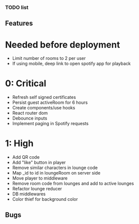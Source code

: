 ### TODO list

## Features
# Needed before deployment
- Limit number of rooms to 2 per user
- If using mobile, deep link to open spotify app for playback

# 0: Critical
- Refresh self signed certificates
- Persist guest activeRoom for 6 hours
- Create components/use hooks
- React router dom
- Debounce inputs
- Implement paging in Spotify requests

# 1: High
- Add QR code
- Add "like" button in player
- Remove similar characters in lounge code
- Map _id to id in loungeRoom on server side
- Move player to middleware
- Remove room code from lounges and add to active lounges
- Refactor lounge reducer
- DB middlewares
- Color thief for background color

## Bugs

